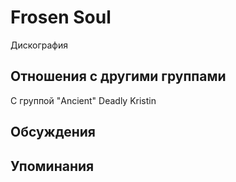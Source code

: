 # Frosen Soul

Дискография

## Отношения с другими группами

C группой "Ancient" Deadly Kristin

## Обсуждения


## Упоминания

